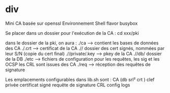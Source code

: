 # div

Mini CA basée sur openssl
Environnement Shell flavor busybox

Se placer dans un dossier pour l'exécution de la CA :
cd xxx/pki

dans le dossier de la pki, on aura :
	./ca	--> contient les bases de données des CA
				./<CA>.crt --> certificat de la CA
				./<CA>/ dossier des cert signés, nommées par leur S/N (copie du cert final)
				./<CA>/private/<CA>.key --> pkey de la CA
				./<CA>/db/ dossier de la DB
	./etc	--> fichiers de configuration pour les requêtes, les sig et les OCSP
				les CRL sont issues des CA
	./req	--> réception des requêtes de signature
	
Les emplacements configurables dans lib.sh sont :
	CA (db srl² crt )
	clef privée
	certificat signé
	requête de signature
	CRL
	config
	logs
